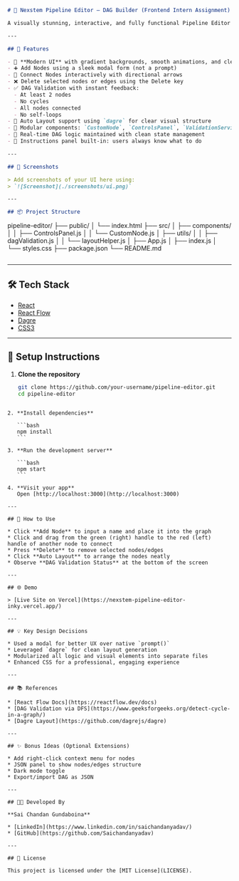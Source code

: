 
```markdown
# 🔧 Nexstem Pipeline Editor – DAG Builder (Frontend Intern Assignment)

A visually stunning, interactive, and fully functional Pipeline Editor built using React and React Flow. This tool lets users construct Directed Acyclic Graphs (DAGs) by adding nodes and connecting them with edges. The editor supports drag-and-drop, real-time DAG validation, auto layout, and more.

---

## 🚀 Features

- 🎨 **Modern UI** with gradient backgrounds, smooth animations, and clean layout
- ➕ Add Nodes using a sleek modal form (not a prompt)
- 🔗 Connect Nodes interactively with directional arrows
- ❌ Delete selected nodes or edges using the Delete key
- ✅ DAG Validation with instant feedback:
  - At least 2 nodes
  - No cycles
  - All nodes connected
  - No self-loops
- 🧭 Auto Layout support using `dagre` for clear visual structure
- 🧩 Modular components: `CustomNode`, `ControlsPanel`, `ValidationService`
- 🧠 Real-time DAG logic maintained with clean state management
- 📜 Instructions panel built-in: users always know what to do

---

## 📸 Screenshots

> Add screenshots of your UI here using:
> `![Screenshot](./screenshots/ui.png)`

---

## 📦 Project Structure

```
pipeline-editor/
├── public/
│   └── index.html
├── src/
│   ├── components/
│   │   ├── ControlsPanel.js
│   │   └── CustomNode.js
│   ├── utils/
│   │   ├── dagValidation.js
│   │   └── layoutHelper.js
│   ├── App.js
│   ├── index.js
│   └── styles.css
├── package.json
└── README.md
```

````

---

## 🛠️ Tech Stack

- [React](https://reactjs.org/)
- [React Flow](https://reactflow.dev/)
- [Dagre](https://github.com/dagrejs/dagre)
- [CSS3](https://developer.mozilla.org/en-US/docs/Web/CSS)

---

## 📄 Setup Instructions

1. **Clone the repository**
   ```bash
   git clone https://github.com/your-username/pipeline-editor.git
   cd pipeline-editor
````

2. **Install dependencies**

   ```bash
   npm install
   ```

3. **Run the development server**

   ```bash
   npm start
   ```

4. **Visit your app**
   Open [http://localhost:3000](http://localhost:3000)

---

## 🧪 How to Use

* Click **Add Node** to input a name and place it into the graph
* Click and drag from the green (right) handle to the red (left) handle of another node to connect
* Press **Delete** to remove selected nodes/edges
* Click **Auto Layout** to arrange the nodes neatly
* Observe **DAG Validation Status** at the bottom of the screen

---

## 🌐 Demo

> [Live Site on Vercel](https://nexstem-pipeline-editor-inky.vercel.app/)

---

## 💡 Key Design Decisions

* Used a modal for better UX over native `prompt()`
* Leveraged `dagre` for clean layout generation
* Modularized all logic and visual elements into separate files
* Enhanced CSS for a professional, engaging experience

---

## 📚 References

* [React Flow Docs](https://reactflow.dev/docs)
* [DAG Validation via DFS](https://www.geeksforgeeks.org/detect-cycle-in-a-graph/)
* [Dagre Layout](https://github.com/dagrejs/dagre)

---

## ✨ Bonus Ideas (Optional Extensions)

* Add right-click context menu for nodes
* JSON panel to show nodes/edges structure
* Dark mode toggle
* Export/import DAG as JSON

---

## 👨‍💻 Developed By

**Sai Chandan Gundaboina**

* [LinkedIn](https://www.linkedin.com/in/saichandanyadav/)
* [GitHub](https://github.com/Saichandanyadav)

---

## 📃 License

This project is licensed under the [MIT License](LICENSE).

